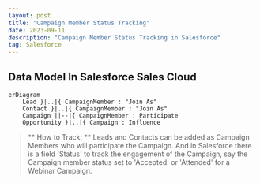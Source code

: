 ```yaml
---
layout: post
title: "Campaign Member Status Tracking"
date: 2023-09-11
description: "Campaign Member Status Tracking in Salesforce"
tag: Salesforce
---   
```


## Data Model In Salesforce Sales Cloud

```mermaid
erDiagram 
    Lead }|..|{ CampaignMember : "Join As"
    Contact }|..|{ CampaignMember : "Join As"
    Campaign ||--|{ CampaignMember : Participate 
    Opportunity }|..|{ Campaign : Influence
```

> ** How to Track: ** Leads and Contacts can be added as Campaign Members who will participate  the Campaign. And in Salesforce there is a field 'Status' to track the engagement of the Campaign, say the Campaign member status set to 'Accepted' or 'Attended' for a Webinar Campaign.